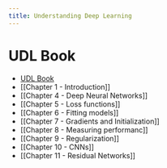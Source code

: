 ```yaml
---
title: Understanding Deep Learning
---
```

# UDL Book
- [UDL Book](https://udlbook.github.io/udlbook/)
- [[Chapter 1 - Introduction]]
- [[Chapter 4 - Deep Neural Networks]]
- [[Chapter 5 - Loss functions]]
- [[Chapter 6 - Fitting models]]
- [[Chapter 7 - Gradients and Initialization]]
- [[Chapter 8 - Measuring performanc]]
- [[Chapter 9 - Regularization]]
- [[Chapter 10 - CNNs]]
- [[Chapter 11 - Residual Networks]]
